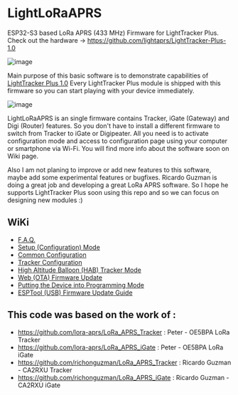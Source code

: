 # LightLoRaAPRS
ESP32-S3 based LoRa APRS (433 MHz) Firmware for LightTracker Plus. Check out the hardware -> https://github.com/lightaprs/LightTracker-Plus-1.0

![image](https://github.com/lightaprs/LightLoRaAPRS/assets/48382675/505ebd86-4a61-43f0-999b-e3fc780d13f3)

Main purpose of this basic software is to demonstrate capabilities of [LightTracker Plus 1.0](https://github.com/lightaprs/LightTracker-Plus-1.0) Every LightTracker Plus module is shipped with this firmware so you can start playing with your device immediately.

![image](https://github.com/lightaprs/LightLoRaAPRS/assets/48382675/a0017bbe-c8ea-4921-a755-40861533240e)

LightLoRaAPRS is an single firmware contains Tracker, iGate (Gateway) and Digi (Router) features. So you don't have to install a different firmware to switch from Tracker to iGate or Digipeater. All you need is to activate configuration mode and access to configuration page using your computer or smartphone via Wi-Fi. You will find more info about the software soon on Wiki page.

Also I am not planing to improve or add new features to this software, maybe add some experimental features or bugfixes. Ricardo Guzman is doing a great job and developing a great LoRa APRS software. So I hope he supports LightTracker Plus soon using this repo and so we can focus on designing new modules :)

## WiKi

* [F.A.Q.](https://github.com/lightaprs/LightLoRaAPRS/wiki/F.A.Q.)
* [Setup (Configuration) Mode](https://github.com/lightaprs/LightLoRaAPRS/wiki/Setup-(Configuration)-Mode)
* [Common Configuration](https://github.com/lightaprs/LightLoRaAPRS/wiki/Common-Configuration)
* [Tracker Configuration](https://github.com/lightaprs/LightLoRaAPRS/wiki/Tracker-Configuration)
* [High Altitude Balloon (HAB) Tracker Mode](https://github.com/lightaprs/LightLoRaAPRS/wiki/High-Altitude-Balloon-(HAB)-Tracker-Mode)
* [Web (OTA) Firmware Update](https://github.com/lightaprs/LightLoRaAPRS/wiki/Web-(OTA)-Firmware-Update)
* [Putting the Device into Programming Mode](https://github.com/lightaprs/LightLoRaAPRS/wiki/Putting-the-Device-into-Programming-Mode)
* [ESPTool (USB) Firmware Update Guide](https://github.com/lightaprs/LightLoRaAPRS/wiki/ESPTool-Firmware-Update-Guide)

## This code was based on the work of :

* https://github.com/lora-aprs/LoRa_APRS_Tracker : Peter - OE5BPA LoRa Tracker
* https://github.com/lora-aprs/LoRa_APRS_iGate : Peter - OE5BPA LoRa iGate
* https://github.com/richonguzman/LoRa_APRS_Tracker : Ricardo Guzman - CA2RXU Tracker
* https://github.com/richonguzman/LoRa_APRS_iGate : Ricardo Guzman - CA2RXU iGate
